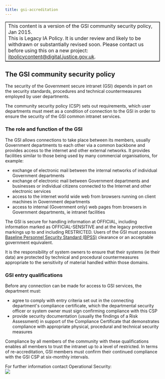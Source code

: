 ```yaml
---
title: gsi-accreditation
---
```


<table border='1'>
<tr>
<td>This content is a version of the GSI community security policy, Jan 2015.<br/>
This is Legacy IA Policy. It is under review and likely to be withdrawn or substantially revised soon. Please contact us before using this on a new project: <a href="mailto:itpolicycontent@digital.justice.gov.uk?subject=gsi-accreditation">itpolicycontent@digital.justice.gov.uk</a>.</td>
</tr>
</table>

## The GSI community security policy

The security of the Government secure intranet (GSI) depends in part on the security standards, procedures and technical countermeasures employed by user departments.

The community security policy (CSP) sets out requirements, which user departments must meet as a condition of connection to the GSI in order to ensure the security of the GSI common intranet services.

### The role and function of the GSI

The GSI allows connections to take place between its members, usually Government departments to each other via a common backbone and provides access to the internet and other external networks. It provides facilities similar to those being used by many commercial organisations, for example:

- exchange of electronic mail between the internal networks of individual Government departments
- exchange of electronic mail between Government departments and businesses or individual citizens connected to the Internet and other electronic services
- access to the internet world wide web from browsers running on client machines in Government departments
- access to internal (Government only) web pages from browsers in Government departments, ie intranet facilities

The GSI is secure for handling information at OFFICIAL, including information marked as OFFICIAL-SENSITIVE and at the legacy protective markings up to and including RESTRICTED. Users of the GSI must possess [Baseline Personnel Security Standard (BPSS)](https://intranet.justice.gov.uk/guidance/hr/recruitment/security-vetting/contractor-agency-staff/national-security-clearance-for-contractorsagency-staff/) clearance or an acceptable government equivalent.

It is the responsibility of system owners to ensure that their systems (ie their data) are protected by technical and procedural countermeasures appropriate to the sensitivity of material handled within those domains.

### GSI entry qualifications

Before any connection can be made for access to GSI services, the department must:

- agree to comply with entry criteria set out in the connecting department's compliance certificate, which the departmental security officer or system owner must sign confirming compliance with this CSP
- provide security documentation (usually the findings of a Risk Assessment) in support of the Compliance Certificate that demonstrates compliance with appropriate physical, procedural and technical security measures

Compliance by all members of the community with these qualifications enables all members to trust the intranet up to a level of restricted. In terms of re-accreditation, GSI members must confirm their continued compliance with the GSI CSP at six-monthly intervals.

For further information contact Operational Security:<br/>
![](https://intranet.justice.gov.uk/app/uploads/2017/12/c44e91c8a5d308c4953ef918b987f543.gif)&nbsp;